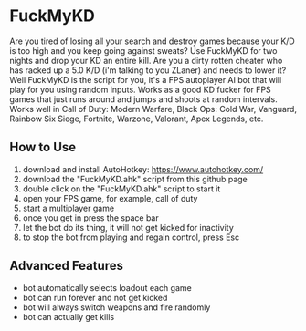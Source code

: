 # FuckMyKD
Are you tired of losing all your search and destroy games because your K/D is too high and you keep going against sweats? Use FuckMyKD for two nights and drop your KD an entire kill. Are you a dirty rotten cheater who has racked up a 5.0 K/D (i'm talking to you ZLaner) and needs to lower it? Well FuckMyKD is the script for you, it's a FPS autoplayer AI bot that will play for you using random inputs. Works as a good KD fucker for FPS games that just runs around and jumps and shoots at random intervals. Works well in Call of Duty: Modern Warfare, Black Ops: Cold War, Vanguard, Rainbow Six Siege, Fortnite, Warzone, Valorant, Apex Legends, etc.

## How to Use
1) download and install AutoHotkey: https://www.autohotkey.com/
2) download the "FuckMyKD.ahk" script from this github page 
3) double click on the "FuckMyKD.ahk" script to start it
4) open your FPS game, for example, call of duty
5) start a multiplayer game
6) once you get in press the space bar 
7) let the bot do its thing, it will not get kicked for inactivity
8) to stop the bot from playing and regain control, press Esc

## Advanced Features
- bot automatically selects loadout each game
- bot can run forever and not get kicked
- bot will always switch weapons and fire randomly
- bot can actually get kills 
